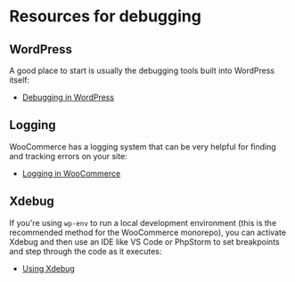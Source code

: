 # Resources for debugging

## WordPress

A good place to start is usually the debugging tools built into WordPress itself:

* [Debugging in WordPress](https://wordpress.org/documentation/article/debugging-in-wordpress/)

## Logging

WooCommerce has a logging system that can be very helpful for finding and tracking errors on your site:

* [Logging in WooCommerce](../utilities/logging.md#debugging-with-the-logger)

## Xdebug

If you're using `wp-env` to run a local development environment (this is the recommended method for the WooCommerce monorepo), you can activate Xdebug and then use an IDE like VS Code or PhpStorm to set breakpoints and step through the code as it executes:

* [Using Xdebug](https://github.com/WordPress/gutenberg/tree/trunk/packages/env#using-xdebug)
